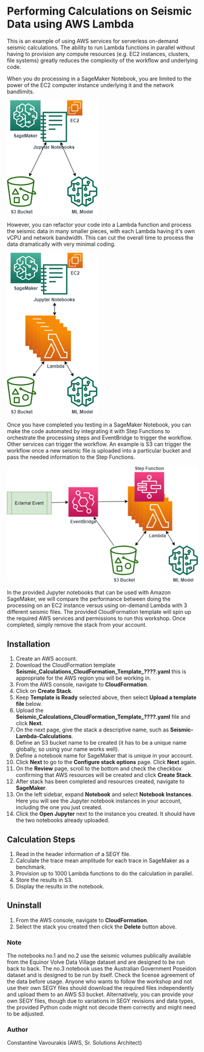 # Performing Calculations on Seismic Data using AWS Lambda

This is an example of using AWS services for serverless on-demand seismic calculations.  The ability to run Lambda functions in parallel without having to provision any compute resources (e.g. EC2 instances, clusters, file systems) greatly reduces the complexity of the workflow and underlying code.  

When you do processing in a SageMaker Notebook, you are limited to the power of the EC2 computer instance underlying it and the network bandlimits.

![title](images/Page-1.png)

However, you can refactor your code into a Lambda function and process the seismic data in many smaller pieces, with each Lambda having it's own vCPU and network bandwidth.  This can cut the overall time to process the data dramatically with very minimal coding.

![title](images/Page-2.png)

Once you have completed you testing in a SageMaker Notebook, you can make the code automated by integrating it with Step Functions to orchestrate the processing steps and EventBridge to trigger the workflow.  Other services can trigger the workflow.  An example is S3 can trigger the workflow once a new seismic file is uploaded into a particular bucket and pass the needed information to the Step Functions.

![title](images/Page-3.png)

In the provided Jupyter notebooks that can be used with Amazon SageMaker, we will compare the performance between doing the processing on an EC2 instance versus using on-demand Lambda with 3 different seismic files.  The provided CloudFormation template will spin up the required AWS services and permissions to run this workshop.  Once completed, simply remove the stack from your account.

## Installation
1. Create an AWS account.
2. Download the CloudFormation template **Seismic_Calculations_CloudFormation_Template_????.yaml** this is appropriate for the AWS region you will be working in.
3. From the AWS console, navigate to **CloudFormation**.
4. Click on **Create Stack**.
5. Keep **Template is Ready** selected above, then select **Upload a template file** below.
6. Upload the **Seismic_Calculations_CloudFormation_Template_????.yaml** file and click **Next**.
7. On the next page, give the stack a descriptive name, such as **Seismic-Lambda-Calculations**.
8. Define an S3 bucket name to be created (it has to be a unique name globally, so using your name works well).
9. Define a notebook name for SageMaker that is unique in your account.
10. Click **Next** to go to the **Configure stack options** page.  Click **Next** again.
11. On the **Review** page, scroll to the bottom and check the checkbox confirming that AWS resources will be created and click **Create Stack**.
12. After stack has been completed and resources created, navigate to **SageMaker**.
13. On the left sidebar, expand **Notebook** and select **Notebook Instances**.  Here you will see the Jupyter notebook instances in your account, including the one you just created.
14. Click the **Open Jupyter** next to the instance you created. It should have the two notebooks already uploaded.

## Calculation Steps
1. Read in the header information of a SEGY file.
2. Calculate the trace mean amplitude for each trace in SageMaker as a benchmark.
3. Provision up to 1000 Lambda functions to do the calculation in parallel.
4. Store the results in S3.
5. Display the results in the notebook.

## Uninstall
1. From the AWS console, navigate to **CloudFormation**.
2. Select the stack you created then click the **Delete** button above.

### Note
The notebooks no.1 and no.2 use the seismic volumes publically available from the Equinor Volve Data Village dataset and are designed to be run back to back.  The no.3 notebook uses the Australian Government Poseidon dataset and is designed to be run by itself.  Check the license agreement of the data before usage.  Anyone who wants to follow the workshop and not use their own SEGY files should download the required files independently and upload them to an AWS S3 bucket.  Alternatively, you can provide your own SEGY files, though due to variations in SEGY revisions and data types, the provided Python code might not decode them correctly and might need to be adjusted.

### Author
Constantine Vavourakis (AWS, Sr. Solutions Architect)
